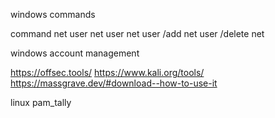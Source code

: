 windows commands 


command 
net user
net user <username>
net user <username> <password> /add
net user <username> /delete
net 

windows account management 


https://offsec.tools/
https://www.kali.org/tools/ 
https://massgrave.dev/#download--how-to-use-it


linux pam_tally 